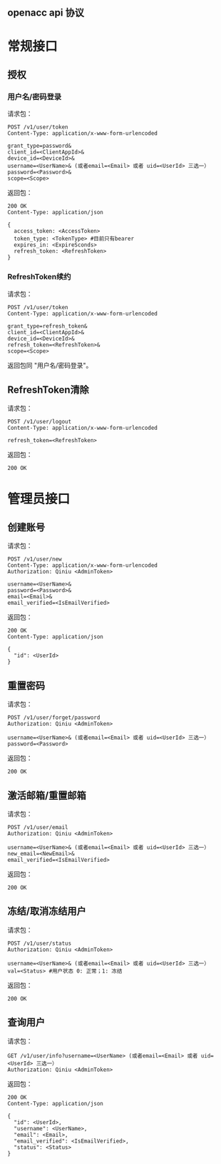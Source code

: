 openacc api 协议
---------

# 常规接口

## 授权

### 用户名/密码登录

请求包：

```
POST /v1/user/token
Content-Type: application/x-www-form-urlencoded

grant_type=password&
client_id=<ClientAppId>&
device_id=<DeviceId>&
username=<UserName>& (或者email=<Email> 或者 uid=<UserId> 三选一）
password=<Password>&
scope=<Scope>
```

返回包：

```
200 OK
Content-Type: application/json

{
  access_token: <AccessToken>
  token_type: <TokenType> #目前只有bearer
  expires_in: <ExpireSconds>
  refresh_token: <RefreshToken>
}
```

### RefreshToken续约

请求包：

```
POST /v1/user/token
Content-Type: application/x-www-form-urlencoded

grant_type=refresh_token&
client_id=<ClientAppId>&
device_id=<DeviceId>&
refresh_token=<RefreshToken>&
scope=<Scope>
```

返回包同 "用户名/密码登录"。

## RefreshToken清除

请求包：

```
POST /v1/user/logout
Content-Type: application/x-www-form-urlencoded

refresh_token=<RefreshToken>
```

返回包：

```
200 OK
```

# 管理员接口

## 创建账号

请求包：

```
POST /v1/user/new
Content-Type: application/x-www-form-urlencoded
Authorization: Qiniu <AdminToken>

username=<UserName>&
password=<Password>&
email=<Email>&
email_verified=<IsEmailVerified>
```

返回包：

```
200 OK
Content-Type: application/json

{
  "id": <UserId>
}
```

## 重置密码

请求包：

```
POST /v1/user/forget/password
Authorization: Qiniu <AdminToken>

username=<UserName>& (或者email=<Email> 或者 uid=<UserId> 三选一）
password=<Password>
```

返回包：

```
200 OK
```

## 激活邮箱/重置邮箱

请求包：

```
POST /v1/user/email
Authorization: Qiniu <AdminToken>

username=<UserName>& (或者email=<Email> 或者 uid=<UserId> 三选一）
new_email=<NewEmail>&
email_verified=<IsEmailVerified>
```

返回包：

```
200 OK
```

## 冻结/取消冻结用户

请求包：

```
POST /v1/user/status
Authorization: Qiniu <AdminToken>

username=<UserName>& (或者email=<Email> 或者 uid=<UserId> 三选一）
val=<Status> #用户状态 0: 正常；1: 冻结
```

返回包：

```
200 OK
```

## 查询用户

请求包：

```
GET /v1/user/info?username=<UserName> (或者email=<Email> 或者 uid=<UserId> 三选一）
Authorization: Qiniu <AdminToken>
```

返回包：

```
200 OK
Content-Type: application/json

{
  "id": <UserId>,
  "username": <UserName>,
  "email": <Email>,
  "email_verified": <IsEmailVerified>,
  "status": <Status>
}
```
